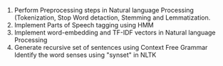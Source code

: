 <ol>
  <li>Perform Preprocessing steps in Natural language Processing (Tokenization, Stop Word 
detaction, Stemming and Lemmatization.
</li>
  <li>Implement Parts of Speech tagging using HMM
</li>
  <li>Implement word-embedding and TF-IDF vectors in Natural language Processing</li>
  <li>Generate recursive set of sentences using Context Free Grammar 
Identify the word senses using "synset" in NLTK</li>

</ol>
